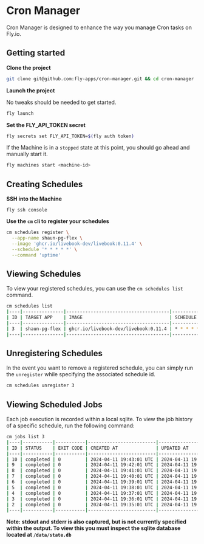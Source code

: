 # Cron Manager

Cron Manager is designed to enhance the way you manage Cron tasks on Fly.io.


## Getting started

**Clone the project**
```bash
git clone git@github.com:fly-apps/cron-manager.git && cd cron-manager
```

**Launch the project**

No tweaks should be needed to get started.
```bash
fly launch
```

**Set the FLY_API_TOKEN secret**
```bash
fly secrets set FLY_API_TOKEN=$(fly auth token)
```

If the Machine is in a `stopped` state at this point, you should go ahead and manually start it.

```bash
fly machines start <machine-id>
```


## Creating Schedules

**SSH into the Machine**
```
fly ssh console
```

**Use the `cm` cli to register your schedules**

```bash 
cm schedules register \
  --app-name shaun-pg-flex \
  --image 'ghcr.io/livebook-dev/livebook:0.11.4' \
  --schedule '* * * * *' \
  --command 'uptime'  
```

## Viewing Schedules
To view your registered schedules, you can use the `cm schedules list` command.

```bash 
cm schedules list
|----|---------------|--------------------------------------|-----------|----------------|---------|
| ID | TARGET APP    | IMAGE                                | SCHEDULE  | RESTART POLICY | COMMAND |
|----|---------------|--------------------------------------|-----------|----------------|---------|
| 3  | shaun-pg-flex | ghcr.io/livebook-dev/livebook:0.11.4 | * * * * * | no             | uptime  |
|----|---------------|--------------------------------------|-----------|----------------|---------|
```

## Unregistering Schedules
In the event you want to remove a registered schedule, you can simply run the `unregister` while specifying the associated schedule id.
```bash
cm schedules unregister 3
```

## Viewing Scheduled Jobs
Each job execution is recorded within a local sqlite.  To view the job history of a specific schedule, run the following command:

```bash
cm jobs list 3
|----|-----------|-----------|-------------------------|-------------------------|-------------------------|
| ID | STATUS    | EXIT CODE | CREATED AT              | UPDATED AT              | FINISHED AT             |
|----|-----------|-----------|-------------------------|-------------------------|-------------------------|
| 10 | completed | 0         | 2024-04-11 19:43:01 UTC | 2024-04-11 19:43:03 UTC | 2024-04-11 19:43:03 UTC |
| 9  | completed | 0         | 2024-04-11 19:42:01 UTC | 2024-04-11 19:42:03 UTC | 2024-04-11 19:42:03 UTC |
| 8  | completed | 0         | 2024-04-11 19:41:01 UTC | 2024-04-11 19:41:04 UTC | 2024-04-11 19:41:04 UTC |
| 7  | completed | 0         | 2024-04-11 19:40:01 UTC | 2024-04-11 19:40:03 UTC | 2024-04-11 19:40:03 UTC |
| 6  | completed | 0         | 2024-04-11 19:39:01 UTC | 2024-04-11 19:39:04 UTC | 2024-04-11 19:39:04 UTC |
| 5  | completed | 0         | 2024-04-11 19:38:01 UTC | 2024-04-11 19:38:04 UTC | 2024-04-11 19:38:04 UTC |
| 4  | completed | 0         | 2024-04-11 19:37:01 UTC | 2024-04-11 19:37:03 UTC | 2024-04-11 19:37:03 UTC |
| 3  | completed | 0         | 2024-04-11 19:36:01 UTC | 2024-04-11 19:36:03 UTC | 2024-04-11 19:36:03 UTC |
| 2  | completed | 0         | 2024-04-11 19:35:01 UTC | 2024-04-11 19:35:03 UTC | 2024-04-11 19:35:03 UTC |
|----|-----------|-----------|-------------------------|-------------------------|-------------------------|
```

**Note: stdout and stderr is also captured, but is not currently specified within the output.  To view this you must inspect the sqlite database located at `/data/state.db`**


